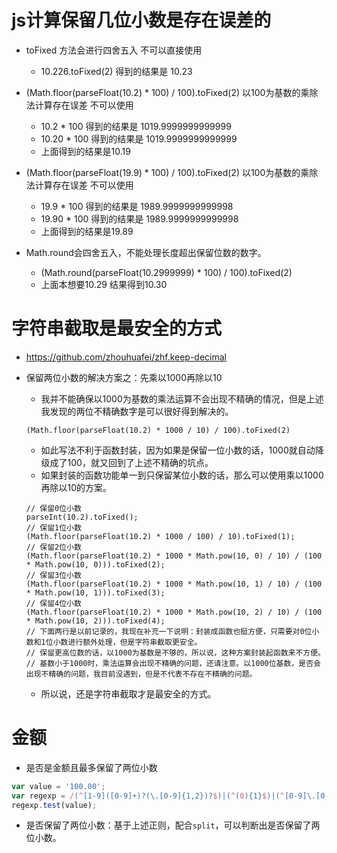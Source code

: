 # js计算保留几位小数是存在误差的
* toFixed 方法会进行四舍五入 不可以直接使用
    - 10.226.toFixed(2)  得到的结果是 10.23
* (Math.floor(parseFloat(10.2) * 100) / 100).toFixed(2) 以100为基数的乘除法计算存在误差 不可以使用
    - 10.2 * 100 得到的结果是 1019.9999999999999
    - 10.20 * 100 得到的结果是 1019.9999999999999
    - 上面得到的结果是10.19
* (Math.floor(parseFloat(19.9) * 100) / 100).toFixed(2) 以100为基数的乘除法计算存在误差 不可以使用
    - 19.9 * 100 得到的结果是 1989.9999999999998
    - 19.90 * 100 得到的结果是 1989.9999999999998
    - 上面得到的结果是19.89

* Math.round会四舍五入，不能处理长度超出保留位数的数字。
    - (Math.round(parseFloat(10.2999999) * 100) / 100).toFixed(2)
    - 上面本想要10.29  结果得到10.30

# 字符串截取是最安全的方式
* https://github.com/zhouhuafei/zhf.keep-decimal

* 保留两位小数的解决方案之：先乘以1000再除以10
    - 我并不能确保以1000为基数的乘法运算不会出现不精确的情况，但是上述我发现的两位不精确数字是可以很好得到解决的。
    ```
    (Math.floor(parseFloat(10.2) * 1000 / 10) / 100).toFixed(2)
    ```
    - 如此写法不利于函数封装，因为如果是保留一位小数的话，1000就自动降级成了100，就又回到了上述不精确的坑点。
    - 如果封装的函数功能单一到只保留某位小数的话，那么可以使用乘以1000再除以10的方案。
    ```
    // 保留0位小数
    parseInt(10.2).toFixed();
    // 保留1位小数
    (Math.floor(parseFloat(10.2) * 1000 / 100) / 10).toFixed(1);
    // 保留2位小数
    (Math.floor(parseFloat(10.2) * 1000 * Math.pow(10, 0) / 10) / (100 * Math.pow(10, 0))).toFixed(2);
    // 保留3位小数
    (Math.floor(parseFloat(10.2) * 1000 * Math.pow(10, 1) / 10) / (100 * Math.pow(10, 1))).toFixed(3);
    // 保留4位小数
    (Math.floor(parseFloat(10.2) * 1000 * Math.pow(10, 2) / 10) / (100 * Math.pow(10, 2))).toFixed(4);
    // 下面两行是以前记录的，我现在补充一下说明：封装成函数也挺方便，只需要对0位小数和1位小数进行额外处理，但是字符串截取更安全。
    // 保留更高位数的话，以1000为基数是不够的，所以说，这种方案封装起函数来不方便。
    // 基数小于1000时，乘法运算会出现不精确的问题，还请注意。以1000位基数，是否会出现不精确的问题，我目前没遇到，但是不代表不存在不精确的问题。
    ```
    - 所以说，还是字符串截取才是最安全的方式。

# 金额
* 是否是金额且最多保留了两位小数
```javascript
var value = '100.00';
var regexp = /(^[1-9]([0-9]+)?(\.[0-9]{1,2})?$)|(^(0){1}$)|(^[0-9]\.[0-9]([0-9])?$)/;
regexp.test(value);
```
* 是否保留了两位小数：基于上述正则，配合`split`，可以判断出是否保留了两位小数。

